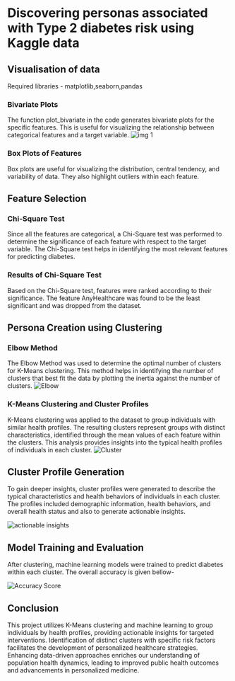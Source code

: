 # Discovering personas associated with Type 2 diabetes risk using Kaggle data
## Visualisation of data
Required libraries - matplotlib,seaborn,pandas
### Bivariate Plots
The function plot_bivariate in the code generates bivariate plots for the specific features. This is useful for visualizing the relationship between categorical features and a target variable.
![img 1](https://github.com/swati323ch/Microsoft-CWB-T2DM-analysis/assets/133630051/b9e6e6ef-e9b5-4cea-afd7-45037869a9c9)
###  Box Plots of Features
 Box plots are useful for visualizing the distribution, central tendency, and variability of data. They also highlight outliers within each feature.

## Feature Selection 
### Chi-Square Test
Since all the features are categorical, a Chi-Square test was performed to determine the significance of each feature with respect to the target variable. The Chi-Square test helps in identifying the most relevant features for predicting diabetes.

### Results of Chi-Square Test
Based on the Chi-Square test, features were ranked according to their significance. The feature AnyHealthcare was found to be the least significant and was dropped from the dataset.

## Persona Creation using Clustering
### Elbow Method
The Elbow Method was used to determine the optimal number of clusters for K-Means clustering. This method helps in identifying the number of clusters that best fit the data by plotting the inertia against the number of clusters.
![Elbow](https://github.com/swati323ch/Microsoft-CWB-T2DM-analysis/assets/133630051/8c04d69c-be3d-4766-876b-c70d5f99a98d)

### K-Means Clustering and Cluster Profiles
K-Means clustering was applied to the dataset to group individuals with similar health profiles. The resulting clusters represent groups with distinct characteristics, identified through the mean values of each feature within the clusters. This analysis provides insights into the typical health profiles of individuals in each cluster.
![Cluster](https://github.com/swati323ch/Microsoft-CWB-T2DM-analysis/assets/133630051/b8d390a8-f32d-4b1d-9078-c4d0a81f4f91)
## Cluster Profile Generation
To gain deeper insights, cluster profiles were generated to describe the typical characteristics and health behaviors of individuals in each cluster. The profiles included demographic information, health behaviors, and overall health status and also to generate actionable insights.


![actionable insights](https://github.com/swati323ch/Microsoft-CWB-T2DM-analysis/assets/133630051/c8852787-9569-4a04-a9cd-71f78c9f67e2)


## Model Training and Evaluation
After clustering, machine learning models were trained to predict diabetes within each cluster.
The overall accuracy is given bellow-


![Accuracy Score](https://github.com/swati323ch/Microsoft-CWB-T2DM-analysis/assets/133630051/63b48db3-cf76-4189-a156-978053ff42b0)

## Conclusion
This project utilizes K-Means clustering and machine learning to group individuals by health profiles, providing actionable insights for targeted interventions. Identification of distinct clusters with specific risk factors facilitates the development of personalized healthcare strategies. Enhancing data-driven approaches enriches our understanding of population health dynamics, leading to improved public health outcomes and advancements in personalized medicine.



